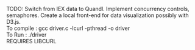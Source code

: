 TODO: Switch from IEX data to Quandl. Implement concurrency controls, semaphores. Create a local front-end for data visualization possibly with D3.js. <br />
To compile : gcc driver.c -lcurl -pthread -o driver <br />   To Run : ./driver <br />   REQUIRES LIBCURL  

